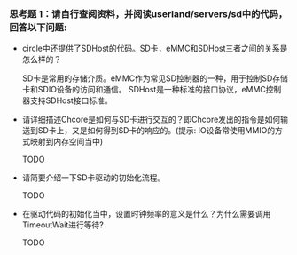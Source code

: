 ### 思考题 1：请自行查阅资料，并阅读userland/servers/sd中的代码，回答以下问题:
- circle中还提供了SDHost的代码。SD卡，eMMC和SDHost三者之间的关系是怎么样的？
  
  SD卡是常用的存储介质。eMMC作为常见SD控制器的一种，用于控制SD存储卡和SDIO设备的访问和通信。
  SDHost是一种标准的接口协议，eMMC控制器支持SDHost接口标准。

- 请详细描述Chcore是如何与SD卡进行交互的？即Chcore发出的指令是如何输送到SD卡上，又是如何得到SD卡的响应的。(提示: IO设备常使用MMIO的方式映射到内存空间当中)
  
  TODO

- 请简要介绍一下SD卡驱动的初始化流程。
  
  TODO

- 在驱动代码的初始化当中，设置时钟频率的意义是什么？为什么需要调用TimeoutWait进行等待?
  
  TODO

